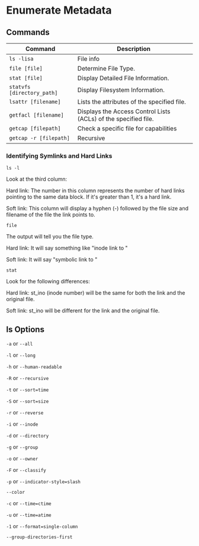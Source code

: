 # Enumerate Metadata

## Commands

| Command                    | Description                                                     |
| -------------------------- | --------------------------------------------------------------- |
| `ls -lisa`                 | File info                                                       |
| `file [file]`              | Determine File Type.                                            |
| `stat [file]`              | Display Detailed File Information.                              |
| `statvfs [directory_path]` | Display Filesystem Information.                                 |
| `lsattr [filename]`        | Lists the attributes of the specified file.                     |
| `getfacl [filename]`       | Displays the Access Control Lists (ACLs) of the specified file. |
| `getcap [filepath]`        | Check a specific file for capabilities                          |
| `getcap -r [filepath]`     | Recursive                                                       |



### Identifying Symlinks and Hard Links

`ls -l`

Look at the third column:

Hard link: The number in this column represents the number of hard links pointing to the same data block. If it's greater than 1, it's a hard link.

Soft link: This column will display a hyphen (-) followed by the file size and filename of the file the link points to.

`file`

The output will tell you the file type.

Hard link: It will say something like "inode link to "

Soft link: It will say "symbolic link to "

`stat`

Look for the following differences:

Hard link: st\_ino (inode number) will be the same for both the link and the original file.

Soft link: st\_ino will be different for the link and the original file.



## ls Options

`-a` or `--all`

`-l` or `--long`

`-h` or `--human-readable`

`-R` or `--recursive`

`-t` or `--sort=time`

`-S` or `--sort=size`

`-r` or `--reverse`

`-i` or `--inode`

`-d` or `--directory`

`-g` or `--group`

`-o` or `--owner`

`-F` or `--classify`

`-p` or `--indicator-style=slash`

`--color`&#x20;

`-c` or `--time=ctime`

`-u` or `--time=atime`

`-1` or `--format=single-column`

`--group-directories-first`
